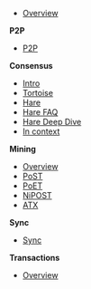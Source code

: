 - [Overview](README.md)

**P2P**
- [P2P](p2p_overview.md)

**Consensus**
- [Intro](consensus_overview.md)
- [Tortoise](consensus_overview.md?id=tortoise)
- [Hare](consensus_overview.md?id=hare)
- [Hare FAQ](hare_FAQ.md)
- [Hare Deep Dive](hare_README.md)
- [In context](consensus_deepdive.md)

**Mining**
- [Overview](mining_overview.md)
- [PoST](post.md)
- [PoET](poet.md)
- [NiPOST](nipost.md)
- [ATX](atx.md)

**Sync**
- [Sync](sync_overview.md)

**Transactions**
- [Overview](transactions_overview.md)
